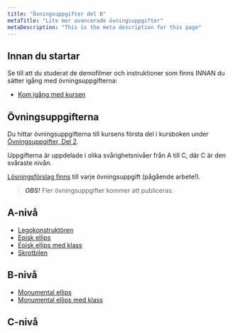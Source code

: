 ```yaml
---
title: "Övningsuppgifter del B"
metaTitle: "Lite mer avancerade övningsuppgifter"
metaDescription: "This is the meta description for this page"
---
```


## Innan du startar
Se till att du studerat de demofilmer och instruktioner som finns INNAN du sätter igång med övningsuppgifterna:

* [Kom igång med kursen](https://coursepress.lnu.se/kurs/grundlaggande-programmering/kom-igang-med-kursen/)

## Övningsuppgifterna

Du hittar övningsuppgifterna till kursens första del i kursboken under [Övningsuppgifter, Del 2](https://coursepress.gitbooks.io/1dv021/content/ovningsuppgifter/del2/).

Uppgifterna är uppdelade i olika svårighetsnivåer från A till C, där C är den svåraste nivån.

[Lösningsförslag finns](https://github.com/1dv021/exercise-solution-proposals) till varje övningsuppgift (pågående arbete!).

>***OBS!*** Fler övningsuppgifter kommer att publiceras.

## A-nivå
- [Legokonstruktören](https://coursepress.gitbooks.io/1dv021/content/ovningsuppgifter/del2/legokonstruktoren/)
- [Episk ellips](https://coursepress.gitbooks.io/1dv021/content/ovningsuppgifter/del2/episk-ellips/)
- [Episk ellips med klass](https://coursepress.gitbooks.io/1dv021/content/ovningsuppgifter/del2/episk-ellips-med-klass/)
- [Skrotbilen](https://coursepress.gitbooks.io/1dv021/content/ovningsuppgifter/del2/skrotbilen/)
 
## B-nivå

- [Monumental ellips](https://coursepress.gitbooks.io/1dv021/content/ovningsuppgifter/del2/monumental-ellips/)
- [Monumental ellips med klass](https://coursepress.gitbooks.io/1dv021/content/ovningsuppgifter/del2/monumental-ellips-med-klass/)

## C-nivå
